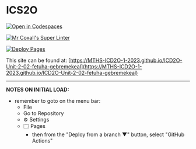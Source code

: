 # ICS2O

[![Open in Codespaces](https://classroom.github.com/assets/launch-codespace-7f7980b617ed060a017424585567c406b6ee15c891e84e1186181d67ecf80aa0.svg)](https://classroom.github.com/open-in-codespaces?assignment_repo_id=14226436)

[![Mr Coxall's Super Linter](https://github.com/MTHS-ICD2O-1-2023/ICD2O-Unit-2-02-fetuha-gebremekeal/workflows/Mr%20Coxall's%20Super%20Linter/badge.svg)](https://github.com/MTHS-ICD2O-1-2023/ICD2O-Unit-2-02-fetuha-gebremekeal/actions)

[![Deploy Pages](https://github.com/MTHS-ICD2O-1-2023/ICD2O-Unit-2-02-fetuha-gebremekeal/workflows/Deploy%20Pages/badge.svg)](https://github.com/MTHS-ICD2O-1-2023/ICD2O-Unit-2-02-fetuha-gebremekeal/actions)

This site can be found at: [https://MTHS-ICD2O-1-2023.github.io/ICD2O-Unit-2-02-fetuha-gebremekeal](https://MTHS-ICD2O-1-2023.github.io/ICD2O-Unit-2-02-fetuha-gebremekeal)

---

**NOTES ON INITIAL LOAD:**
- remember to goto on the menu bar:
  - File
  - Go to Repository
  - ⚙ Settings
  - 🗔 Pages
    - then from the "Deploy from a branch ▼" button, select "GitHub Actions"
